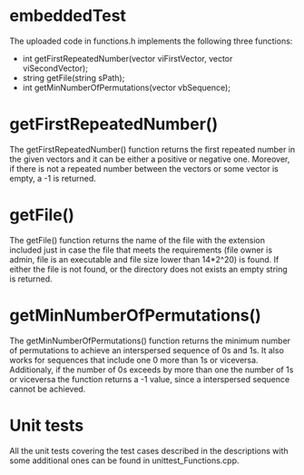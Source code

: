# embeddedTest

The uploaded code in functions.h implements the following three functions:
  - int getFirstRepeatedNumber(vector<int> viFirstVector, vector<int> viSecondVector);
  - string getFile(string sPath);
  - int getMinNumberOfPermutations(vector<bool> vbSequence);

# getFirstRepeatedNumber()
The getFirstRepeatedNumber() function returns the first repeated number in the given vectors and it can be either a positive or negative one. Moreover, if there is not a repeated number between the vectors or some vector is empty, a -1 is returned.

# getFile()
The getFile() function returns the name of the file with the extension included just in case the file that meets the requirements (file owner is admin, file is an executable and file size lower than 14*2^20) is found. If either the file is not found, or the directory does not exists an empty string is returned.

# getMinNumberOfPermutations()
The getMinNumberOfPermutations() function returns the minimum number of permutations to achieve an interspersed sequence of 0s and 1s. It also works for sequences that include one 0 more than 1s or viceversa. Additionaly, if the number of 0s exceeds by more than one the number of 1s or viceversa the function returns a -1 value, since a interspersed sequence cannot be achieved.

# Unit tests
All the unit tests covering the test cases described in the descriptions with some additional ones can be found in unittest_Functions.cpp.
